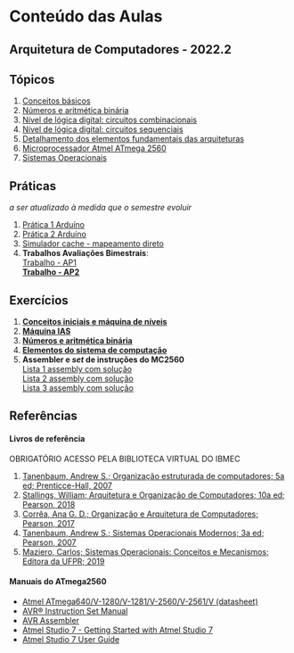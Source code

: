 # Conteúdo das Aulas  
## Arquitetura de Computadores - 2022.2

## Tópicos
1. [Conceitos básicos](arq_aulas/arq_aulas_conceitos.pdf)
2. [Números e aritmética binária](arq_aulas/arq_aulas_representacao.pdf) 
3. [Nível de lógica digital: circuitos combinacionais](arq_aulas/arq_aulas_logica_combinacional.pdf)    
4. [Nível de lógica digital: circuitos sequenciais](arq_aulas/arq_aulas_logica_sequencial.pdf)
5. [Detalhamento dos elementos fundamentais das arquiteturas](arq_aulas/arq_aulas_componentes.pdf)
6. [Microprocessador Atmel ATmega 2560](arq_aulas/arq_aulas_mc2560.pdf)
7. [Sistemas Operacionais](arq_aulas/arq_aulas_so.pdf)

## Práticas    
*a ser atualizado à medida que o semestre evoluir* 
1. [Prática 1 Arduíno](arq_aulas/arq_pratica1.md)
2. [Prática 2 Arduíno](arq_aulas/arq_pratica2.md)
3. [Simulador cache - mapeamento direto](arq_aulas/simuladorCache.ino)
4. **Trabalhos Avaliações Bimestrais**:  
  [Trabalho - AP1](arq_aulas/arq_AP1_trabalho.pdf)  
  **[Trabalho - AP2](arq_aulas/arq_AP2_trabalho.pdf)**

## Exercícios
1. **[Conceitos iniciais e máquina de níveis](arq_aulas/Form_lista_1_arq.pdf)**   
2. **[Máquina IAS](arq_aulas/Form_lista_2_arq.pdf)**    
3. **[Números e aritmética binária](arq_aulas/Form_lista_4_arq.pdf)**    
4. **[Elementos do sistema de computação](arq_aulas/Form_lista_5_arq.pdf)**  
5. **Assembler e *set* de instruções do MC2560**  
  [Lista 1 assembly com solução](arq_aulas/Lista3_programas_assembly.pdf)  
  [Lista 2 assembly com solução](arq_aulas/Lista4_programas_assembly.pdf)  
  [Lista 3 assembly com solução](arq_aulas/Lista5_programas_assembly.pdf)

## Referências

#### Livros de referência  
OBRIGATÓRIO ACESSO PELA BIBLIOTECA VIRTUAL DO IBMEC  
1. [Tanenbaum, Andrew S.; Organização estruturada de computadores; 5a ed; Prenticce-Hall, 2007](https://plataforma.bvirtual.com.br/Leitor/Publicacao/355/pdf/0)
2. [Stallings, William; Arquitetura e Organização de Computadores; 10a ed; Pearson, 2018](https://plataforma.bvirtual.com.br/Leitor/Publicacao/151479/pdf/0)
3. [Corrêa, Ana G. D.; Organização e Arquitetura de Computadores; Pearson, 2017](https://plataforma.bvirtual.com.br/Leitor/Publicacao/124147/pdf/0)
4. [Tanenbaum, Andrew S.; Sistemas Operacionais Modernos; 3a ed; Pearson, 2007](https://plataforma.bvirtual.com.br/Leitor/Publicacao/1233/pdf/0)  
5. [Maziero, Carlos; Sistemas Operacionais: Conceitos e Mecanismos; Editora da UFPR; 2019](http://wiki.inf.ufpr.br/maziero/doku.php?id=socm:start)

#### Manuais do ATmega2560  
- [Atmel ATmega640/V-1280/V-1281/V-2560/V-2561/V (datasheet)](https://ww1.microchip.com/downloads/en/devicedoc/atmel-2549-8-bit-avr-microcontroller-atmega640-1280-1281-2560-2561_datasheet.pdf)
- [AVR&reg; Instruction Set Manual](https://ww1.microchip.com/downloads/en/DeviceDoc/AVR-Instruction-Set-Manual-DS40002198A.pdf)
- [AVR Assembler](https://ww1.microchip.com/downloads/en/DeviceDoc/40001917A.pdf)
- [Atmel Studio 7 - Getting Started with Atmel Studio 7](https://www.microchip.com/content/dam/mchp/documents/MCU08/ProductDocuments/UserGuides/Getting-Started-with-Microchip-Studio-DS50002712B.pdf)
- [Atmel Studio 7 User Guide](https://ww1.microchip.com/downloads/en/DeviceDoc/Getting-Started-with-Atmel-Studio7.pdf)
